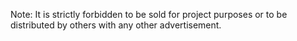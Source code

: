 Note: It is strictly forbidden to be sold for project purposes or to be distributed by others with any other advertisement.
